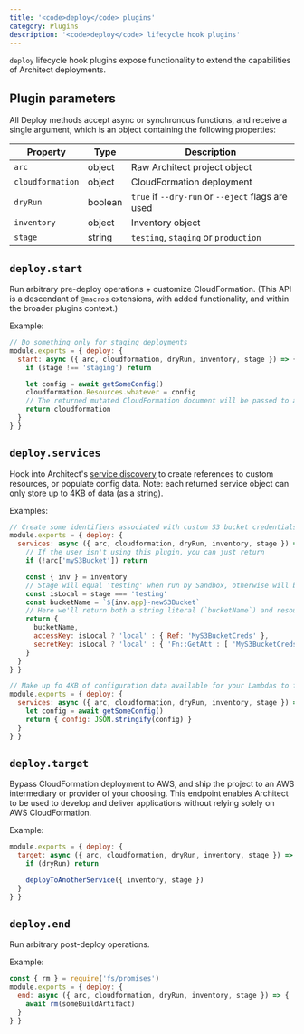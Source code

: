 ```yaml
---
title: '<code>deploy</code> plugins'
category: Plugins
description: '<code>deploy</code> lifecycle hook plugins'
---
```


`deploy` lifecycle hook plugins expose functionality to extend the capabilities of Architect deployments.


## Plugin parameters

All Deploy methods accept async or synchronous functions, and receive a single argument, which is an object containing the following properties:

| Property          | Type    | Description                                       |
|-------------------|---------|---------------------------------------------------|
| `arc`             | object  | Raw Architect project object                      |
| `cloudformation`  | object  | CloudFormation deployment                         |
| `dryRun`          | boolean | `true` if `--dry-run` or `--eject` flags are used |
| `inventory`       | object  | Inventory object                                  |
| `stage`           | string  | `testing`, `staging` or `production`              |


## `deploy.start`

Run arbitrary pre-deploy operations + customize CloudFormation. (This API is a descendant of `@macros` extensions, with added functionality, and within the broader plugins context.)

Example:

```js
// Do something only for staging deployments
module.exports = { deploy: {
  start: async ({ arc, cloudformation, dryRun, inventory, stage }) => {
    if (stage !== 'staging') return

    let config = await getSomeConfig()
    cloudformation.Resources.whatever = config
    // The returned mutated CloudFormation document will be passed to any other `deploy.start` plugins in sequence
    return cloudformation
  }
} }
```


## `deploy.services`

Hook into Architect's [service discovery](/docs/en/reference/runtime-helpers/node.js#arc.services) to create references to custom resources, or populate config data. Note: each returned service object can only store up to 4KB of data (as a string).

Examples:

```js
// Create some identifiers associated with custom S3 bucket credentials
module.exports = { deploy: {
  services: async ({ arc, cloudformation, dryRun, inventory, stage }) => {
    // If the user isn't using this plugin, you can just return
    if (!arc['myS3Bucket']) return

    const { inv } = inventory
    // Stage will equal 'testing' when run by Sandbox, otherwise will be `staging` or `production` in a `deploy` context
    const isLocal = stage === 'testing'
    const bucketName = `${inv.app}-newS3Bucket`
    // Here we'll return both a string literal (`bucketName`) and resource identifiers to be populated by CloudFormation
    return {
      bucketName,
      accessKey: isLocal ? 'local' : { Ref: 'MyS3BucketCreds' },
      secretKey: isLocal ? 'local' : { 'Fn::GetAtt': [ 'MyS3BucketCreds', 'SecretKey' ] }
    }
  }
} }
```

```js
// Make up fo 4KB of configuration data available for your Lambdas to fetch via arc.services()
module.exports = { deploy: {
  services: async ({ arc, cloudformation, dryRun, inventory, stage }) => {
    let config = await getSomeConfig()
    return { config: JSON.stringify(config) }
  }
} }
```


## `deploy.target`

Bypass CloudFormation deployment to AWS, and ship the project to an AWS intermediary or provider of your choosing. This endpoint enables Architect to be used to develop and deliver applications without relying solely on AWS CloudFormation.

Example:

```js
module.exports = { deploy: {
  target: async ({ arc, cloudformation, dryRun, inventory, stage }) => {
    if (dryRun) return

    deployToAnotherService({ inventory, stage })
  }
} }
```


## `deploy.end`

Run arbitrary post-deploy operations.

Example:

```js
const { rm } = require('fs/promises')
module.exports = { deploy: {
  end: async ({ arc, cloudformation, dryRun, inventory, stage }) => {
    await rm(someBuildArtifact)
  }
} }
```

